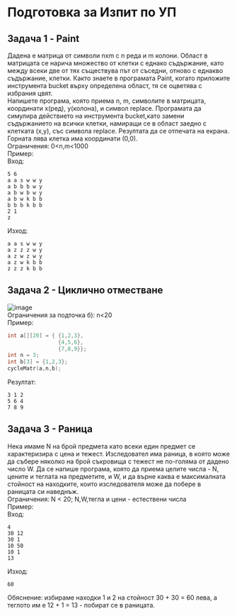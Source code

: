 # Подготовка за Изпит по УП

## Задача 1 - Paint
Дадена е матрица от символи nxm с n реда и m колони. Област в матрицата се нарича множество от клетки с еднако съдържание, като между всеки две от тях съществува път от
съседни, отново с еднакво съдържание, клетки. Както знаете в програмата Paint, когато приложите инструмента bucket върху определена област, тя се оцветява с избрания цвят.  
Напишете програма, която приема n, m, символите в матрицата, координати x(ред), y(колона), и символ replace.
Програмата да симулира действието на инструмента bucket,като замени
съдържанието на всички клетки, намиращи се в област заедно с клетката (x,y), със символа replace.
Резултата да се отпечата на екрана. Горната лява клетка има координати (0,0).  
Ограничения:
0<n,m<1000  
Пример:  
Вход:  
```text
5 6
a a s w w y
a b b b w y
a b w b w y
a b w k b b
b b b k b b
2 1
z
```
Изход: 
```
a a s w w y
a z z z w y
a z w z w y
a z w k b b
z z z k b b
```

## Задача 2 - Циклично отместване
![image](https://user-images.githubusercontent.com/107109124/211842781-dce05c1a-f776-43b6-990e-f3b1579cd485.png)  
Ограничения за подточка б): n<20  
Пример:  
```cpp
int a[][20] = { {1,2,3},
                {4,5,6},
                {7,8,9}};
int n = 3;
int b[3] = {1,2,3};
cycleMatr(a,n,b);
```
Резултат:
```
3 1 2
5 6 4
7 8 9
```

## Задача 3 - Раница
Нека имаме N на брой предмета като всеки един предмет се характеризира с цена и тежест.
Изследовател има раница, в която може да събере няколко на брой съкровища с тежест не по-голяма от дадено число W. 
Да се напише програма, която да приема целите числа - N, цените и теглата на предметите, и W, и да върне каква е максималната стойност на находките,
които изследователя може да побере в раницата си наведнъж.  
Ограничения: N < 20; N,W,тегла и цени - естествени числа  
Пример:  
Вход:
```
4
30 12
30 1
10 50
10 1
13
```
Изход:
```
60
```
Обяснение: избираме находки 1 и 2 на стойност 30 + 30 = 60 лева, а теглото им е 12 + 1 = 13 - побират се в раницата.
